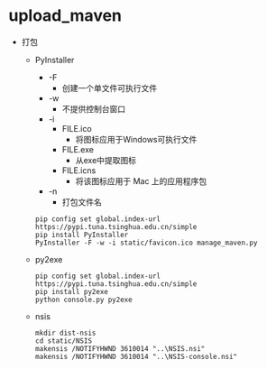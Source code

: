 # upload_maven

- 打包
    - PyInstaller
        - -F
            - 创建一个单文件可执行文件
        - -w
            - 不提供控制台窗口
        - -i
            - FILE.ico
                - 将图标应用于Windows可执行文件
            - FILE.exe
                - 从exe中提取图标
            - FILE.icns
                - 将该图标应用于 Mac 上的应用程序包
        - -n
            - 打包文件名

        ```shell
        pip config set global.index-url https://pypi.tuna.tsinghua.edu.cn/simple
        pip install PyInstaller
        PyInstaller -F -w -i static/favicon.ico manage_maven.py
        ```
    - py2exe
        ```
        pip config set global.index-url https://pypi.tuna.tsinghua.edu.cn/simple
        pip install py2exe
        python console.py py2exe
        ```
    - nsis
        ```
        mkdir dist-nsis
        cd static/NSIS
        makensis /NOTIFYHWND 3610014 "..\NSIS.nsi"
        makensis /NOTIFYHWND 3610014 "..\NSIS-console.nsi"
        ```
